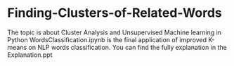 # Finding-Clusters-of-Related-Words
The topic is about Cluster Analysis and Unsupervised Machine learning in Python
WordsClassification.ipynb is the final application of improved K-means on NLP words classification.
You can find the fully explanation in the Explanation.ppt
